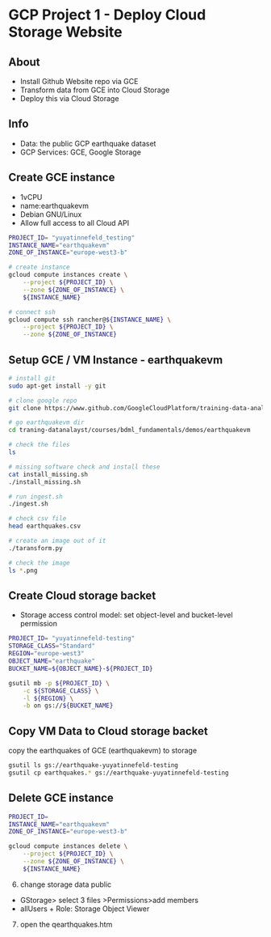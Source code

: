 # GCP Project 1 - Deploy Cloud Storage Website

## About
- Install Github Website repo via GCE
- Transform data from GCE into Cloud Storage
- Deploy this via Cloud Storage 

## Info
- Data: the public GCP earthquake dataset
- GCP Services: GCE, Google Storage

## Create GCE instance
- 1vCPU
- name:earthquakevm
- Debian GNU/Linux
- Allow full access to all Cloud API

```bash
PROJECT_ID= "yuyatinnefeld_testing"
INSTANCE_NAME="earthquakevm"
ZONE_OF_INSTANCE="europe-west3-b"

# create instance
gcloud compute instances create \
    --project ${PROJECT_ID} \
    --zone ${ZONE_OF_INSTANCE} \
    ${INSTANCE_NAME}

# connect ssh
gcloud compute ssh rancher@${INSTANCE_NAME} \
    --project ${PROJECT_ID} \
    --zone ${ZONE_OF_INSTANCE}
```

## Setup GCE / VM Instance - earthquakevm

```bash
# install git
sudo apt-get install -y git

# clone google repo
git clone https://www.github.com/GoogleCloudPlatform/training-data-analyst

# go earthquakevm dir
cd traning-datanalayst/courses/bdml_fundamentals/demos/earthquakevm

# check the files
ls

# missing software check and install these
cat install_missing.sh
./install_missing.sh

# run ingest.sh
./ingest.sh

# check csv file
head earthquakes.csv

# create an image out of it
./taransform.py

# check the image
ls *.png

```
## Create Cloud storage backet
- Storage access control model: set object-level and bucket-level permission


```bash
PROJECT_ID= "yuyatinnefeld-testing"
STORAGE_CLASS="Standard"
REGION="europe-west3"
OBJECT_NAME="earthquake"
BUCKET_NAME=${OBJECT_NAME}-${PROJECT_ID}

gsutil mb -p ${PROJECT_ID} \
    -c ${STORAGE_CLASS} \
    -l ${REGION} \
    -b on gs://${BUCKET_NAME}
```

## Copy VM Data to Cloud storage backet

copy the earthquakes of GCE (earthquakevm) to storage

```bash
gsutil ls gs://earthquake-yuyatinnefeld-testing
gsutil cp earthquakes.* gs://earthquake-yuyatinnefeld-testing
```

## Delete GCE instance
```bash
PROJECT_ID= 
INSTANCE_NAME="earthquakevm"
ZONE_OF_INSTANCE="europe-west3-b"

gcloud compute instances delete \
    --project ${PROJECT_ID} \
    --zone ${ZONE_OF_INSTANCE} \
    ${INSTANCE_NAME}

```

6. change storage data public
- GStorage> select 3 files >Permissions>add members
- allUsers + Role: Storage Object Viewer

7. open the qearthquakes.htm